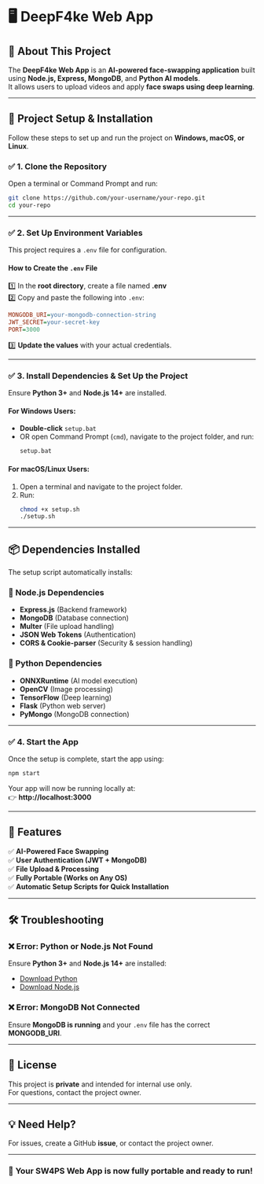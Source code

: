 # 🖥️ DeepF4ke Web App

## 📌 About This Project

The **DeepF4ke Web App** is an **AI-powered face-swapping application** built using **Node.js, Express, MongoDB**, and **Python AI models**.  
It allows users to upload videos and apply **face swaps using deep learning**.

---

## 🚀 Project Setup & Installation

Follow these steps to set up and run the project on **Windows, macOS, or Linux**.

### ✅ **1. Clone the Repository**

Open a terminal or Command Prompt and run:

```sh
git clone https://github.com/your-username/your-repo.git
cd your-repo
```

---

### ✅ **2. Set Up Environment Variables**

This project requires a `.env` file for configuration.

#### **How to Create the `.env` File**

1️⃣ In the **root directory**, create a file named **.env**  
2️⃣ Copy and paste the following into `.env`:

```ini
MONGODB_URI=your-mongodb-connection-string
JWT_SECRET=your-secret-key
PORT=3000
```

3️⃣ **Update the values** with your actual credentials.

---

### ✅ **3. Install Dependencies & Set Up the Project**

Ensure **Python 3+** and **Node.js 14+** are installed.

#### **For Windows Users:**

- **Double-click** `setup.bat`
- OR open Command Prompt (`cmd`), navigate to the project folder, and run:
  ```sh
  setup.bat
  ```

#### **For macOS/Linux Users:**

1. Open a terminal and navigate to the project folder.
2. Run:
   ```sh
   chmod +x setup.sh
   ./setup.sh
   ```

---

## 📦 **Dependencies Installed**

The setup script automatically installs:

### **🔹 Node.js Dependencies**

- **Express.js** (Backend framework)
- **MongoDB** (Database connection)
- **Multer** (File upload handling)
- **JSON Web Tokens** (Authentication)
- **CORS & Cookie-parser** (Security & session handling)

### **🔹 Python Dependencies**

- **ONNXRuntime** (AI model execution)
- **OpenCV** (Image processing)
- **TensorFlow** (Deep learning)
- **Flask** (Python web server)
- **PyMongo** (MongoDB connection)

---

### ✅ **4. Start the App**

Once the setup is complete, start the app using:

```sh
npm start
```

Your app will now be running locally at:  
👉 **http://localhost:3000**

---

## 🚀 **Features**

✅ **AI-Powered Face Swapping**  
✅ **User Authentication (JWT + MongoDB)**  
✅ **File Upload & Processing**  
✅ **Fully Portable (Works on Any OS)**  
✅ **Automatic Setup Scripts for Quick Installation**

---

## 🛠 **Troubleshooting**

### ❌ **Error: Python or Node.js Not Found**

Ensure **Python 3+** and **Node.js 14+** are installed:

- [Download Python](https://www.python.org/downloads/)
- [Download Node.js](https://nodejs.org/)

### ❌ **Error: MongoDB Not Connected**

Ensure **MongoDB is running** and your `.env` file has the correct **MONGODB_URI**.

---

## 📄 **License**

This project is **private** and intended for internal use only.  
For questions, contact the project owner.

---

## 💡 **Need Help?**

For issues, create a GitHub **issue**, or contact the project owner.

---

### 🎉 **Your SW4PS Web App is now fully portable and ready to run!**
